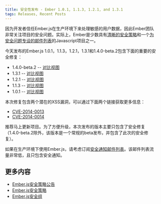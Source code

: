 ```yaml
---
title: 安全性发布 - Ember 1.0.1, 1.1.3, 1.2.1, and 1.3.1
tags: Releases, Recent Posts
---
```


因为开发者信任Ember.js在生产环境下来处理敏感的用户数据，因此Ember团队非常关注项目的安全问题。实际上，Ember是少数具有[清晰的安全策略](http://emberjs.com/security/)和一个[为安全问题专设的邮件列表](https://groups.google.com/forum/#!forum/ember-security)的Javascript项目之一。

今天发布的Ember.js
1.0.1，1.1.3，1.2.1，1.3.1和1.4.0-beta.2包含下面的重要的安全修复：

* 1.4.0-beta.2 -- [对比视图](https://github.com/emberjs/ember.js/compare/v1.4.0-beta.1...v1.4.0-beta.2)
* 1.3.1 -- [对比视图](https://github.com/emberjs/ember.js/compare/v1.3.0...v1.3.1)
* 1.2.1 -- [对比视图](https://github.com/emberjs/ember.js/compare/v1.2.0...v1.2.1)
* 1.1.3 -- [对比视图](https://github.com/emberjs/ember.js/compare/v1.1.2...v1.1.3)
* 1.0.1 -- [对比视图](https://github.com/emberjs/ember.js/compare/v1.0.0...v1.0.1)

本次修复包含两个潜在的XSS漏洞，可以通过下面两个链接获取更多信息：

* [CVE-2014-0013](https://groups.google.com/forum/#!topic/ember-security/2kpXXCxISS4)
* [CVE-2014-0014](https://groups.google.com/forum/#!topic/ember-security/PSE4RzTi6l4)

推荐马上更新项目。为了方便升级，本次发布的版本主要只包含了安全修复（1.4.0-beta.2除外，该版本是一个常规的beta发布，并包含了此次的安全修复）。

如果在生产环境下使用Ember.js，请考虑订阅[安全通知邮件列表](https://groups.google.com/forum/#!forum/ember-security)。该邮件列表流量非常低，且只包含安全通知。

## 更多内容

* [Ember.js安全策略公告](http://emberjs.com/blog/2013/04/05/announcing-the-ember-security-policy.html)
* [Ember.js安全策略](http://emberjs.com/security/)
* [Ember.js安全组](https://groups.google.com/forum/#!forum/ember-security)
